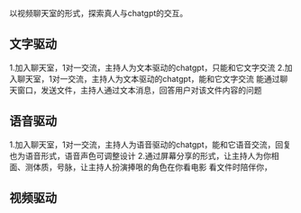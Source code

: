 以视频聊天室的形式，探索真人与chatgpt的交互。

## 文字驱动 

1.加入聊天室，1对一交流，主持人为文本驱动的chatgpt，只能和它文字交流
2.加入聊天室，1对一交流，主持人为文本驱动的chatgpt，能和它文字交流
能通过聊天窗口，发送文件，主持人通过文本消息，回答用户对该文件内容的问题



## 语音驱动
1.加入聊天室，1对一交流，主持人为语音驱动的chatgpt，能和它语音交流，回复也为语音形式，语音声色可调整设计
2.通过屏幕分享的形式，让主持人为你相面、测体质，号脉，让主持人扮演捧哏的角色在你看电影 看文件时陪伴你，

## 视频驱动

